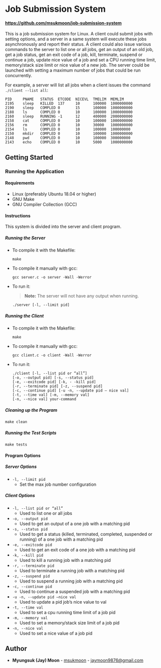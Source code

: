 # Job Submission System

#### https://github.com/msukmoon/job-submission-system

This is a job submission system for Linux. A client could submit jobs with setting options, and a server in a same system will execute these jobs asynchronously and report their status. A client could also issue various commands to the server to list one or all jobs, get an output of an old job, get a job status, get an exit code of a job, kill, terminate, suspend or continue a job, update nice value of a job and set a CPU running time limit, memory/stack size limit or nice value of a new job. The server could be launched with setting a maximum number of jobs that could be run concurrently.

For example, a server will list all jobs when a client issues the command ```./client --list all```:

```
PID     PNAME   STATUS  ETCODE  NICEVL  TMELIM  MEMLIM  
2195    sleep   KILLED  137     10      100000  1000000000  
2190    sleep   COMPLED 0       15      100000  1000000000  
2188    ls      COMPLED 0       10      100000  1000000000  
2160    sleep   RUNNING -1      12      400000  2000000000  
2158    cat     COMPLED 0       10      100000  1000000000  
2156    rm      COMPLED 0       10      30000   1000000000  
2154    ls      COMPLED 0       10      100000  100000000  
2150    mkdir   COMPLED 0       10      100000  1000000000  
2148    pwd     COMPLED 0       10      100000  300000000  
2143    echo    COMPLED 0       10      5000    1000000000
```

## Getting Started

### Running the Application

#### Requirements

- Linux (preferably Ubuntu 18.04 or higher)
- GNU Make
- GNU Compiler Collection (GCC)

#### Instructions

This system is divided into the server and client program.

##### Running the Server

- To compile it with the Makefile:
	```shell
	make
	```
- To compile it manually with gcc:
	```shell
	gcc server.c -o server -Wall -Werror
	```
- To run it:
	> **Note:** The server will not have any output when running.
	```shell
	./server [-l, --limit pid]
	```

##### Running the Client

- To compile it with the Makefile:
	```shell
	make
	```
- To compile it manually with gcc:
	```shell
	gcc client.c -o client -Wall -Werror
	```
- To run it:
	```shell
	./client [-l, --list pid or “all”] 
	[-o, --output pid] [-s, --status pid] 
	[-e, --exitcode pid] [-k, - -kill pid] 
	[-r, --terminate pid] [-z, --suspend pid] 
	[-c, --continue pid] [-u -n, --update pid – nice val] 
	[-t, --time val] [-m, --memory val] 
	[-n, --nice val] your-command
	```

##### Cleaning up the Program

```shell
make clean
```

##### Running the Test Scripts

```shell
make tests
```

#### Program Options

##### Server Options

- ```-l, --limit pid```
	- Set the max job number configuration

##### Client Options

- ```-l, --list pid or “all”```
	- Used to list one or all jobs
- ```-o, --output pid```
	- Used to get an output of a one job with a matching pid
- ```-s, --status pid```
	- Used to get a status (killed, terminated, completed, suspended or running) of a one job with a matching pid
- ```-e, --exitcode pid```
	- Used to get an exit code of a one job with a matching pid
- ```-k, --kill pid```
	- Used to kill a running job with a matching pid
- ```-r, --terminate pid```
	- Used to terminate a running job with a matching pid
- ```-z, --suspend pid```
	- Used to suspend a running job with a matching pid
- ```-c, --continue pid```
	- Used to continue a suspended job with a matching pid
- ```-u -n, --update pid –nice val```
	- Used to update a pid job’s nice value to val
- ```-t, --time val```
	- Used to set a cpu running time limit of a job pid
- ```-m, --memory val```
	- Used to set a memory/stack size limit of a job pid
- ```-n, --nice val```
	- Used to set a nice value of a job pid

## Author

- **Myungsuk (Jay) Moon** - [msukmoon](https://github.com/msukmoon) - jaymoon9876@gmail.com
